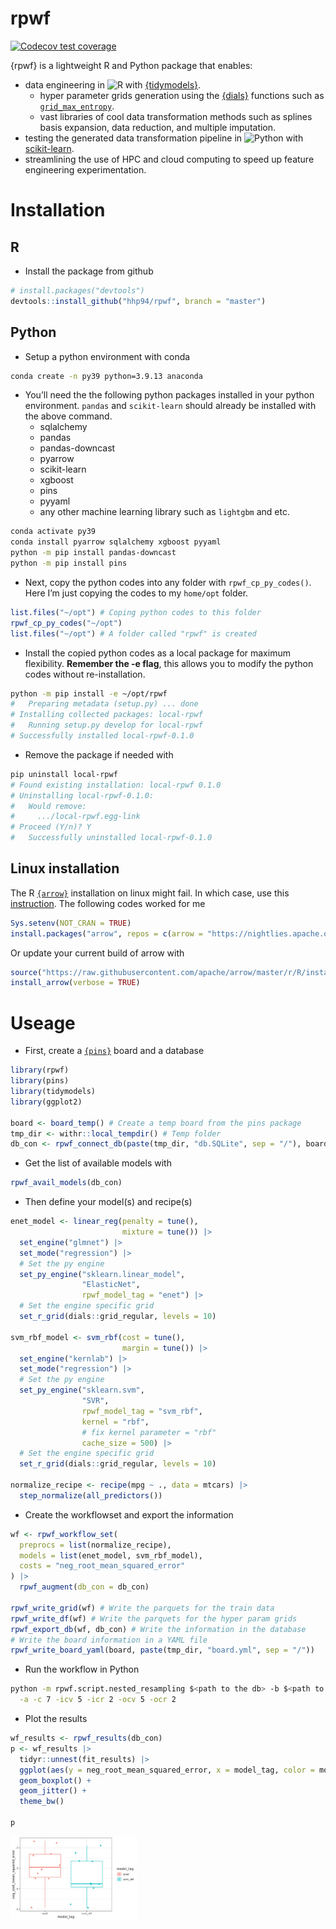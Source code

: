 
<!-- README.md is generated from README.Rmd. Please edit that file -->

# rpwf

<!-- badges: start -->

[![Codecov test
coverage](https://codecov.io/gh/hhp94/rpwf/branch/master/graph/badge.svg)](https://app.codecov.io/gh/hhp94/rpwf?branch=master)
<!-- badges: end -->

{rpwf} is a lightweight R and Python package that enables:

- data engineering in
  ![R](https://img.shields.io/static/v1?label=%20&message=%20&color=blue&logo=R)
  with [{tidymodels}](https://www.tidymodels.org/).
  - hyper parameter grids generation using the
    [{dials}](https://dials.tidymodels.org/) functions such as
    [`grid_max_entropy`](https://dials.tidymodels.org/reference/grid_max_entropy.html).  
  - vast libraries of cool data transformation methods such as splines
    basis expansion, data reduction, and multiple imputation.  
- testing the generated data transformation pipeline in
  ![Python](https://img.shields.io/static/v1?label=%20&message=%20&color=yellow&logo=Python)
  with [scikit-learn](https://scikit-learn.org/stable/index.html).  
- streamlining the use of HPC and cloud computing to speed up feature
  engineering experimentation.

# Installation

## R

- Install the package from github

``` r
# install.packages("devtools")
devtools::install_github("hhp94/rpwf", branch = "master")
```

## Python

- Setup a python environment with conda

``` bash
conda create -n py39 python=3.9.13 anaconda
```

- You’ll need the the following python packages installed in your python
  environment. `pandas` and `scikit-learn` should already be installed
  with the above command.
  - sqlalchemy  
  - pandas  
  - pandas-downcast  
  - pyarrow  
  - scikit-learn  
  - xgboost  
  - pins
  - pyyaml
  - any other machine learning library such as `lightgbm` and etc.

``` bash
conda activate py39
conda install pyarrow sqlalchemy xgboost pyyaml
python -m pip install pandas-downcast
python -m pip install pins
```

- Next, copy the python codes into any folder with `rpwf_cp_py_codes()`.
  Here I’m just copying the codes to my `home/opt` folder.

``` r
list.files("~/opt") # Coping python codes to this folder
rpwf_cp_py_codes("~/opt")
list.files("~/opt") # A folder called "rpwf" is created
```

- Install the copied python codes as a local package for maximum
  flexibility. **Remember the -e flag**, this allows you to modify the
  python codes without re-installation.

``` bash
python -m pip install -e ~/opt/rpwf
#   Preparing metadata (setup.py) ... done
# Installing collected packages: local-rpwf
#   Running setup.py develop for local-rpwf
# Successfully installed local-rpwf-0.1.0
```

- Remove the package if needed with

``` bash
pip uninstall local-rpwf
# Found existing installation: local-rpwf 0.1.0
# Uninstalling local-rpwf-0.1.0:
#   Would remove:
#     .../local-rpwf.egg-link
# Proceed (Y/n)? Y
#   Successfully uninstalled local-rpwf-0.1.0
```

## Linux installation

The R [`{arrow}`](https://arrow.apache.org/) installation on linux might
fail. In which case, use this
[instruction](https://cran.r-project.org/web/packages/arrow/vignettes/install.html).
The following codes worked for me

``` r
Sys.setenv(NOT_CRAN = TRUE)
install.packages("arrow", repos = c(arrow = "https://nightlies.apache.org/arrow/r", getOption("repos")))
```

Or update your current build of arrow with

``` r
source("https://raw.githubusercontent.com/apache/arrow/master/r/R/install-arrow.R")
install_arrow(verbose = TRUE)
```

# Useage

- First, create a [`{pins}`](https://pins.rstudio.com/) board and a
  database

``` r
library(rpwf)
library(pins)
library(tidymodels)
library(ggplot2)

board <- board_temp() # Create a temp board from the pins package
tmp_dir <- withr::local_tempdir() # Temp folder
db_con <- rpwf_connect_db(paste(tmp_dir, "db.SQLite", sep = "/"), board) # Temp database
```

- Get the list of available models with

``` r
rpwf_avail_models(db_con)
```

- Then define your model(s) and recipe(s)

``` r
enet_model <- linear_reg(penalty = tune(),
                         mixture = tune()) |>
  set_engine("glmnet") |>
  set_mode("regression") |>
  # Set the py engine
  set_py_engine("sklearn.linear_model",
                "ElasticNet",
                rpwf_model_tag = "enet") |>
  # Set the engine specific grid
  set_r_grid(dials::grid_regular, levels = 10)

svm_rbf_model <- svm_rbf(cost = tune(),
                         margin = tune()) |>
  set_engine("kernlab") |>
  set_mode("regression") |>
  # Set the py engine
  set_py_engine("sklearn.svm",
                "SVR",
                rpwf_model_tag = "svm_rbf",
                kernel = "rbf",
                # fix kernel parameter = "rbf"
                cache_size = 500) |>
  # Set the engine specific grid
  set_r_grid(dials::grid_regular, levels = 10)

normalize_recipe <- recipe(mpg ~ ., data = mtcars) |> 
  step_normalize(all_predictors())
```

- Create the workflowset and export the information

``` r
wf <- rpwf_workflow_set(
  preprocs = list(normalize_recipe), 
  models = list(enet_model, svm_rbf_model), 
  costs = "neg_root_mean_squared_error"
) |> 
  rpwf_augment(db_con = db_con)

rpwf_write_grid(wf) # Write the parquets for the train data
rpwf_write_df(wf) # Write the parquets for the hyper param grids
rpwf_export_db(wf, db_con) # Write the information in the database
# Write the board information in a YAML file
rpwf_write_board_yaml(board, paste(tmp_dir, "board.yml", sep = "/"))
```

- Run the workflow in Python

``` bash
python -m rpwf.script.nested_resampling $<path to the db> -b $<path to board yaml> \
  -a -c 7 -icv 5 -icr 2 -ocv 5 -ocr 2
```

- Plot the results

``` r
wf_results <- rpwf_results(db_con)
p <- wf_results |>
  tidyr::unnest(fit_results) |>
  ggplot(aes(y = neg_root_mean_squared_error, x = model_tag, color = model_tag)) +
  geom_boxplot() +
  geom_jitter() +
  theme_bw()

p
```

<!-- ![alt text](./README_plot.jpeg) -->

<img src="./README_plot.jpeg" width=40% height=40%>
